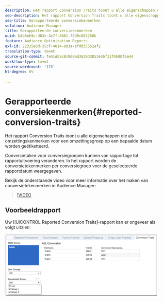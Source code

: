 ```yaml
---
description: Het rapport Conversion Traits toont u alle eigenschappen die als omzettingskenmerken voor een omzettingsgroep op een bepaalde datum worden geëtiketteerd. Conversietaken voor conversiegroepen kunnen van rapportage tot rapportuitvoering veranderen. In het rapport worden de conversietekenmerken per conversiegroep voor de geselecteerde rapportdatum weergegeven.
seo-description: Het rapport Conversion Traits toont u alle eigenschappen die als omzettingskenmerken voor een omzettingsgroep op een bepaalde datum worden geëtiketteerd. Conversietaken voor conversiegroepen kunnen van rapportage tot rapportuitvoering veranderen. In het rapport worden de conversietekenmerken per conversiegroep voor de geselecteerde rapportdatum weergegeven.
seo-title: Gerapporteerde conversiekenmerken
solution: Audience Manager
title: Gerapporteerde conversiekenmerken
uuid: b4b5eb9c-d83e-4e7f-8661-f5d9c855258b
feature: Audience Optimization Reports
exl-id: 22335e8d-35cf-4014-803a-efdd35552ef2
translation-type: tm+mt
source-git-commit: fe01ebac8c0d0ad3630d3853e0bf32f0b00f6a44
workflow-type: tm+mt
source-wordcount: '178'
ht-degree: 6%

---
```


# Gerapporteerde conversiekenmerken{#reported-conversion-traits}

Het rapport Conversion Traits toont u alle eigenschappen die als omzettingskenmerken voor een omzettingsgroep op een bepaalde datum worden geëtiketteerd.

Conversietaken voor conversiegroepen kunnen van rapportage tot rapportuitvoering veranderen. In het rapport worden de conversietekenmerken per conversiegroep voor de geselecteerde rapportdatum weergegeven.

Bekijk de onderstaande video voor meer informatie over het maken van conversietekenmerken in Audience Manager:

>[!VIDEO](https://video.tv.adobe.com/v/23431/)

## Voorbeeldrapport

Uw [!UICONTROL Reported Conversion Traits]-rapport kan er ongeveer als volgt uitzien:

![](assets/reported-conversion-traits.png)
